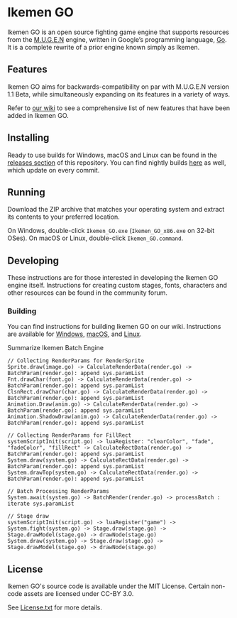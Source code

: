 # Ikemen GO

Ikemen GO is an open source fighting game engine that supports resources from the [M.U.G.E.N](https://en.wikipedia.org/wiki/Mugen_(game_engine)) engine, written in Google’s programming language, [Go](https://go.dev/). It is a complete rewrite of a prior engine known simply as Ikemen.

## Features
Ikemen GO aims for backwards-compatibility on par with M.U.G.E.N version 1.1 Beta, while simultaneously expanding on its features in a variety of ways.

Refer to [our wiki](https://github.com/ikemen-engine/Ikemen-GO/wiki) to see a comprehensive list of new features that have been added in Ikemen GO.

## Installing
Ready to use builds for Windows, macOS and Linux can be found in the [releases section](https://github.com/ikemen-engine/Ikemen-GO/releases) of this repository. You can find nightly builds [here](https://github.com/ikemen-engine/Ikemen-GO/releases/tag/nightly) as well, which update on every commit.

## Running
Download the ZIP archive that matches your operating system and extract its contents to your preferred location.

On Windows, double-click `Ikemen_GO.exe` (`Ikemen_GO_x86.exe` on 32-bit OSes).
On macOS or Linux, double-click `Ikemen_GO.command`.

## Developing
These instructions are for those interested in developing the Ikemen GO engine itself. Instructions for creating custom stages, fonts, characters and other resources can be found in the community forum.

### Building
You can find instructions for building Ikemen GO on our wiki. Instructions are available for [Windows](https://github.com/ikemen-engine/Ikemen-GO/wiki/Building,-Installing-and-Distributing#building-on-windows), [macOS](https://github.com/ikemen-engine/Ikemen-GO/wiki/Building,-Installing-and-Distributing#building-on-macos), and [Linux](https://github.com/ikemen-engine/Ikemen-GO/wiki/Building,-Installing-and-Distributing#building-on-linux).

Summarize Ikemen Batch Engine 
```
// Collecting RenderParams for RenderSprite
Sprite.draw(image.go) -> CalculateRenderData(render.go) -> BatchParam(render.go): append sys.paramList
Fnt.drawChar(font.go) -> CalculateRenderData(render.go) -> BatchParam(render.go): append sys.paramList
ClsnRect.drawChar(char.go) -> CalculateRenderData(render.go) -> BatchParam(render.go): append sys.paramList
Animation.Draw(anim.go) -> CalculateRenderData(render.go) -> BatchParam(render.go): append sys.paramList
Animation.ShadowDraw(anim.go) -> CalculateRenderData(render.go) -> BatchParam(render.go): append sys.paramList

// Collecting RenderParams for FillRect
systemScriptInit(script.go) -> luaRegister: "clearColor", "fade", "fadeColor", "fillRect" -> CalculateRectData(render.go) -> BatchParam(render.go): append sys.paramList
System.draw(system.go) -> CalculateRectData(render.go) -> BatchParam(render.go): append sys.paramList
System.drawTop(system.go) -> CalculateRectData(render.go) -> BatchParam(render.go): append sys.paramList

// Batch Processing RenderParams 
System.await(system.go) -> BatchRender(render.go) -> processBatch : iterate sys.paramList

// Stage draw
systemScriptInit(script.go) -> luaRegister("game") -> System.fight(system.go) -> Stage.draw(stage.go) -> Stage.drawModel(stage.go) -> drawNode(stage.go)
System.draw(system.go) -> Stage.draw(stage.go) -> Stage.drawModel(stage.go) -> drawNode(stage.go)
```

## License
Ikemen GO's source code is available under the MIT License. Certain non-code assets are licensed under CC-BY 3.0.

See [License.txt](License.txt) for more details.
